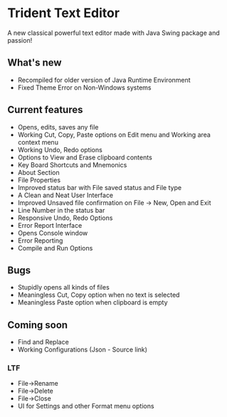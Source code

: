 # Trident Text Editor

A new classical powerful text editor made with Java Swing package and passion!

## What's new

* Recompiled for older version of Java Runtime Environment
* Fixed Theme Error on Non-Windows systems

## Current features

* Opens, edits, saves any file
* Working Cut, Copy, Paste options on Edit menu and Working area context menu
* Working Undo, Redo options
* Options to View and Erase clipboard contents
* Key Board Shortcuts and Mnemonics
* About Section
* File Properties
* Improved status bar with File saved status and File type
* A Clean and Neat User Interface
* Improved Unsaved file confirmation on File -> New, Open and Exit
* Line Number in the status bar
* Responsive Undo, Redo Options
* Error Report Interface
* Opens Console window
* Error Reporting
* Compile and Run Options

## Bugs

* Stupidly opens all kinds of files
* Meaningless Cut, Copy option when no text is selected
* Meaningless Paste option when clipboard is empty

## Coming soon

* Find and Replace
* Working Configurations (Json - Source link)

### LTF

* File->Rename
* File->Delete
* File->Close
* UI for Settings and other Format menu options

